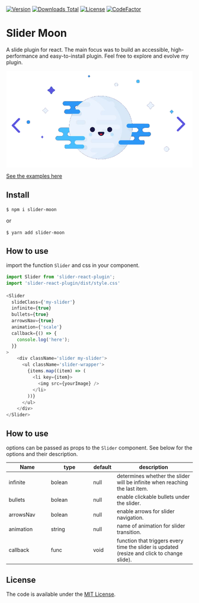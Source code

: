[![Version](https://img.shields.io/npm/v/slider-moon.svg)](https://www.npmjs.com/package/slider-moon)
[![Downloads Total](https://img.shields.io/npm/dt/slider-moon.svg)](https://www.npmjs.com/package/slider-moon)
[![License](https://img.shields.io/badge/License-MIT-yellow.svg)](https://github.com/escabora/slider-moon/blob/main/LICENSE.md)
[![CodeFactor](https://www.codefactor.io/repository/github/escabora/slider-moon/badge)](https://www.codefactor.io/repository/github/escabora/slider-moon)

# Slider Moon

A slide plugin for react. The main focus was to build an accessible, high-performance and easy-to-install plugin. Feel free to explore and evolve my plugin.

<img  width='600px' style='display:block; margin:0 auto;' src='/examples/src/images/moon-flat.png' />

[See the examples here](https://slider-moon.netlify.app/)

## Install

`$ npm i slider-moon`

or

`$ yarn add slider-moon`

## How to use

import the function `Slider` and css in your component.

```javascript
import Slider from 'slider-react-plugin';
import 'slider-react-plugin/dist/style.css'

<Slider
  slideClass={'my-slider'}
  infinite={true}
  bullets={true}
  arrowsNav={true}
  animation={'scale'}
  callback={() => {
    console.log('here');
  }}
>
    <div className='slider my-slider'>
      <ul className='slider-wrapper'>
        {items.map((item) => (
          <li key={item}>
            <img src={yourImage} />
          </li>
        ))}
      </ul>
    </div>
</Slider>
```
## How to use

options can be passed as props to the `Slider` component. See below for the options and their description.

<table class="table table-bordered table-striped">
	<thead>
		<tr>
			<th style="width: 100px;">Name</th>
			<th style="width: 100px;">type</th>
			<th style="width: 50px;">default</th>
			<th>description</th>
		</tr>
	</thead>
	<tbody>
		<tr>
			<td>infinite</td>
			<td>bolean</td>
			<td>null</td>
			<td>determines whether the slider will be infinite when reaching the last item.</td>
		</tr>
    <tr>
			<td>bullets</td>
			<td>bolean</td>
			<td>null</td>
			<td>enable clickable bullets under the slider.</td>
		</tr>
    <tr>
			<td>arrowsNav</td>
			<td>bolean</td>
			<td>null</td>
			<td>enable arrows for slider navigation.</td>
		</tr>
    <tr>
			<td>animation</td>
			<td>string</td>
			<td>null</td>
			<td>name of animation for slider transition.</td>
		</tr>
    <tr>
			<td>callback</td>
			<td>func</td>
			<td>void</td>
			<td>function that triggers every time the slider is updated (resize and click to change slide).</td>
		</tr>
	</tbody>
</table>

## License

The code is available under the [MIT License](LICENSE.md).
